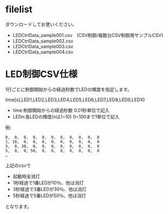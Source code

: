 # filelist
ダウンロードしてお使いください。
 - LEDCtrlData_sample001.csv　(CSV制御/複数台CSV制御用サンプルCSV)
 - LEDCtrlData_sample002.csv
 - LEDCtrlData_sample003.csv
 - LEDCtrlData_sample004.csv

# LED制御CSV仕様

1行ごとに制御開始からの経過秒数でLEDの輝度を指定します。

time\[s\],LED1,LED2,LED3,LED4,LED5,LED6,LED7,LED8,LED9,LED10

 - time:制御開始からの経過秒数 0.01秒単位で記入
 - LEDn:各LEDの輝度(nは1\~10) 0\~100まで1単位で記入

例:
```
0,  0,  0,  0,  0,  0,  0,  0,  0,  0,  0
1, 10,  0,  0,  0,  0,  0,  0,  0,  0,  0
3,  0, 30,  0,  0,  0,  0,  0,  0,  0,  0
5,  0,  0, 50,  0,  0,  0,  0,  0,  0,  0
…
```
上記のcsvで
 - 起動時全消灯
 - 1秒経過で1番LEDが10％、他は消灯
 - 3秒経過で3番LEDが30％、他は消灯
 - 5秒経過で5番LEDが50％、他は消灯

となります。
